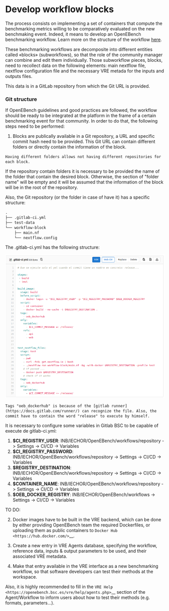  # Develop workflow blocks

The process consists on implementing a set of containers that compute the benchmarking metrics willing to be comparatively evaluated on the new benchmaking event. Indeed, it means to develop an OpenEBench benchmarking workflow. Learn more on the structure of the workflow [here](../../technical_references/4_benchmarking_workflows.md).

These benchmarking workflows are decomposite into different entities called «blocks» (subworkflows), so that the role of the community manager can combine and edit them individually. Those subworkflow pieces, blocks, need to recollect data on the following elements: main nextflow file, nextflow configuration file and the necessary VRE metada for the inputs and outputs files.

This data is in a GitLab repository from which the Git URL is provided.

### Git structure

If OpenEBench guidelines and good practices are followed, the workflow should be ready to be integrated at the platform in the frame of a certain benchmarking event for that community. In order to do that, the following steps need to be performed:

1.  Blocks are publically available in a Git repository, a URL and specific commit hash need to be provided. This Git URL can contain different folders or directly contain the information of the block. 

```{note}
Having different folders allows not having different repositories for each block.
```

If the repository contain folders it is necessary to be provided the name of the folder that contain the desired block. Otherwise, the section of "folder name" will be empty and it will be assumed that the information of the block will be in the root of the repository.

Also, the Git repository (or the folder in case of have it) has a specific structure:

```console
.
├── .gitlab-ci.yml
├── test-data
└── workflow-block
    ├── main.nf
    └── nextflow.config
```
The .gitlab-ci.yml has the following structure:

![3](../../media/image_3.png)

```{note}
Tags "oeb_dockerhub" is because of the [gitlab runner](https://docs.gitlab.com/runner/) can recognize the file. Also, the commit have to contain the word "release" to execute by himself.
```

It is necessary to configure some variables in Gitlab BSC to be capable of execute de gitlab-ci.yml:
   1.   **$CI_REGISTRY_USER**: INB/IECHOR/OpenEBench/workflows/repository -> Settings -> CI/CD -> Variables
   2.   **$CI_REGISTRY_PASSWORD**: INB/IECHOR/OpenEBench/workflows/repository -> Settings -> CI/CD -> Variables
   3.   **$REGISTRY_DESTINATION**: INB/IECHOR/OpenEBench/workflows/repository -> Settings -> CI/CD -> Variables
   4.   **$CONTAINER_NAME**: INB/IECHOR/OpenEBench/workflows/repository -> Settings -> CI/CD -> Variables
   5.   **$OEB_DOCKER_REGISTRY**: INB/IECHOR/OpenEBench/workflows -> Settings -> CI/CD -> Variables

TO DO:

2.  Docker images have to be built in the VRE backend, which can be done by either providing OpenEBench team the required Dockerfiles, or uploading them as public containers to `Docker Hub <https://hub.docker.com/>`__.

3.  Create a new entry in VRE Agents database, specifying the workflow, reference data, inputs & output parameters to be used, and their associated VRE metadata.

4.  Make that entry available in the VRE interface as a new benchmarking workflow, so that software developers can test their methods at the workspace.

Also, it is highly recommended to fill in the `VRE Help <https://openebench.bsc.es/vre/help/agents.php>`__ section of the Agent/Workflow to inform users about how to test their methods (e.g. formats, parameters...).
